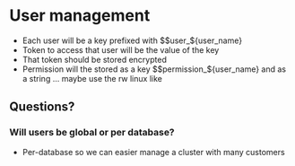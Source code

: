 # User management
* Each user will be a key prefixed with $$user_${user_name}
* Token to access that user will be the value of the key
* That token should be stored encrypted
* Permission will the stored as a key $$permission_${user_name} and as a string ... maybe use the rw linux like

## Questions?
### Will users be global or per database? 
* Per-database so we can easier manage a cluster with many customers
